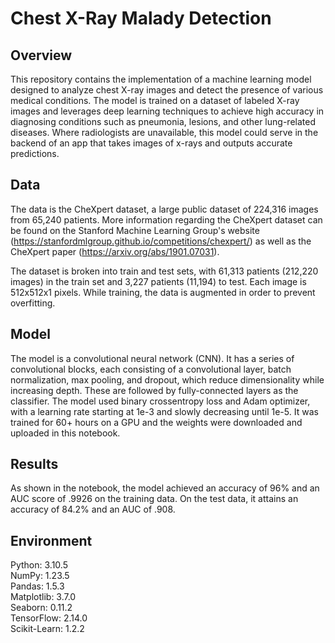 # Chest X-Ray Malady Detection
## Overview

This repository contains the implementation of a machine learning model designed to analyze chest X-ray images and detect the presence of various medical conditions. The model is trained on a dataset of labeled X-ray images and leverages deep learning techniques to achieve high accuracy in diagnosing conditions such as pneumonia, lesions, and other lung-related diseases. Where radiologists are unavailable, this model could serve in the backend of an app that takes images of x-rays and outputs accurate predictions.

## Data
The data is the CheXpert dataset, a large public dataset of 224,316 images from 65,240 patients. More information regarding the CheXpert dataset can be found on the Stanford Machine Learning Group's website (https://stanfordmlgroup.github.io/competitions/chexpert/) as well as the CheXpert paper (https://arxiv.org/abs/1901.07031).
<p>The dataset is broken into train and test sets, with 61,313 patients (212,220 images) in the train set and 3,227 patients (11,194) to test. Each image is 512x512x1 pixels. While training, the data is augmented in order to prevent overfitting. </p>

## Model
The model is a convolutional neural network (CNN). It has a series of convolutional blocks, each consisting of a convolutional layer, batch normalization, max pooling, and dropout, which reduce dimensionality while increasing depth. These are followed by fully-connected layers as the classifier. The model used binary crossentropy loss and Adam optimizer, with a learning rate starting at 1e-3 and slowly decreasing until 1e-5. It was trained for 60+ hours on a GPU and the weights were downloaded and uploaded in this notebook.

## Results
As shown in the notebook, the model achieved an accuracy of 96% and an AUC score of .9926 on the training data. On the test data, it attains an accuracy of 84.2% and an AUC of .908.

## Environment
Python: 3.10.5\
NumPy: 1.23.5\
Pandas: 1.5.3\
Matplotlib: 3.7.0\
Seaborn: 0.11.2\
TensorFlow: 2.14.0\
Scikit-Learn: 1.2.2

